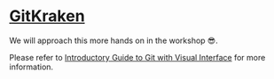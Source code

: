 # [GitKraken](https://www.gitkraken.com/git-client)

We will approach this more hands on in the workshop :sunglasses:.

Please refer to [Introductory Guide to Git with Visual Interface](https://elc.github.io/posts/git-guide-with-visual-interface/) for more information. 
